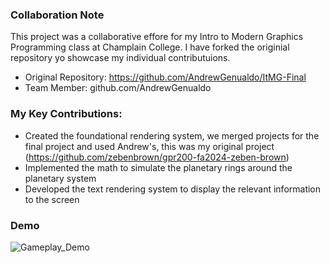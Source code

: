 ### Collaboration Note
This project was a collaborative effore for my Intro to Modern Graphics Programming class at Champlain College. I have forked the originial repository yo showcase my individual contributuions.

 - Original Repository: https://github.com/AndrewGenualdo/ItMG-Final
 - Team Member: github.com/AndrewGenualdo

### My Key Contributions:
- Created the foundational rendering system, we merged projects for the final project and used Andrew's, this was my original project (https://github.com/zebenbrown/gpr200-fa2024-zeben-brown)
- Implemented the math to simulate the planetary rings around the planetary system
- Developed the text rendering system to display the relevant information to the screen


### Demo

![Gameplay_Demo](https://github.com/zebenbrown/FinalGraphicsProject/blob/main/demo/GraphicsFinalDemo.gif)
